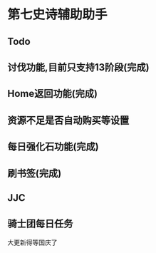 第七史诗辅助助手
=

Todo
--
讨伐功能,目前只支持13阶段(完成)
-
Home返回功能(完成)
-
资源不足是否自动购买等设置
-
每日强化石功能(完成)
-
刷书签(完成)
-
JJC
-
骑士团每日任务
-

大更新得等国庆了
